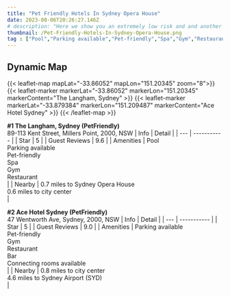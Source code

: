 ```yaml
---
title: "Pet Friendly Hotels In Sydney Opera House"
date: 2023-08-06T20:26:27.146Z
# description: "Here we show you an extremely low risk and and another medium risk approach to earn passive income "
thumbnail: /Pet-Friendly-Hotels-In-Sydney-Opera-House.png
tag : ["Pool","Parking available","Pet-friendly","Spa","Gym","Restaurant","Bar","Connecting rooms available"]
---
```


## Dynamic Map
{{< leaflet-map  mapLat="-33.86052" mapLon="151.20345" zoom="8">}}
    {{< leaflet-marker markerLat="-33.86052" markerLon="151.20345" markerContent="The Langham, Sydney" >}}
    {{< leaflet-marker markerLat="-33.879384" markerLon="151.209487" markerContent="Ace Hotel Sydney" >}}
{{< /leaflet-map >}}


**#1 The Langham, Sydney (PetFriendly)**<br>89-113 Kent Street, Millers Point, 2000, NSW
| Info | Detail |
| --- | ----------- |
| Star | 5 |
| Guest Reviews | 9.6 |
| Amenities | Pool<br>Parking available<br>Pet-friendly<br>Spa<br>Gym<br>Restaurant<br> |
| Nearby | 0.7 miles to Sydney Opera House<br>0.6 miles to city center<br> |

**#2 Ace Hotel Sydney (PetFriendly)**<br>47 Wentworth Ave, Sydney, 2000, NSW
| Info | Detail |
| --- | ----------- |
| Star | 5 |
| Guest Reviews | 9.0 |
| Amenities | Parking available<br>Pet-friendly<br>Gym<br>Restaurant<br>Bar<br>Connecting rooms available<br> |
| Nearby | 0.8 miles to city center<br>4.6 miles to Sydney Airport (SYD)<br> |

